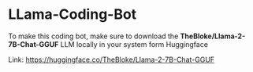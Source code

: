 # LLama-Coding-Bot

To make this coding bot, make sure to download the **TheBloke/Llama-2-7B-Chat-GGUF** LLM locally in your system form Huggingface

Link: https://huggingface.co/TheBloke/Llama-2-7B-Chat-GGUF

